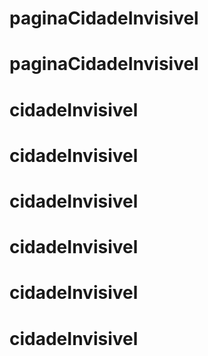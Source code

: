 # paginaCidadeInvisivel
# paginaCidadeInvisivel
# cidadeInvisivel
# cidadeInvisivel
# cidadeInvisivel
# cidadeInvisivel
# cidadeInvisivel
# cidadeInvisivel
